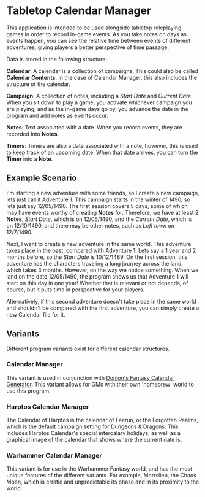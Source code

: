 # Tabletop Calendar Manager
This application is intended to be used alongside tabletop roleplaying games in order to record in-game events. As you take notes on days as events happen, you can see the relative time between events of different adventures, giving players a better perspective of time passage. 

Data is stored in the following structure:

**Calendar**: A calendar is a collection of campaigns. This could also be called **Calendar Contents**. In the case of Calendar Manager, this also includes the structure of the calendar. 

**Campaign**: A collection of notes, including a *Start Date* and *Current Date*. When you sit down to play a game, you activate whichever campaign you are playing, and as the in-game days go by, you advance the date in the program and add notes as events occur. 

**Notes**: Text associated with a date. When you record events, they are recorded into **Notes**.

**Timers**: Timers are also a date associated with a note, however, this is used to keep track of an upcoming date. When that date arrives, you can turn the **Timer** into a **Note**.


## Example Scenario
I'm starting a new adventure with some friends, so I create a new campaign, lets just call it Adventure 1. This campaign starts in the winter of 1490, so lets just say 12/05/1490. The first session covers 5 days, some of which may have events worthy of creating **Notes** for. Therefore, we have at least 2 **Notes**, *Start Date*, which is on 12/05/1490, and the *Current Date*, which is on 12/10/1490, and there may be other notes, such as *Left town* on 12/7/1490.

Next, I want to create a new adventure in the same world. This adventure takes place in the past, compared with Adventure 1. Lets say a 1 year and 2 months before, so the *Start Date* is 10/12/1489. On the first session, this adventure has the characters traveling a long journey across the land, which takes 3 months. However, on the way we notice something. When we land on the date 12/05/1490, the program shows us that Adventure 1 will start on this day in one year! Whether that is relevant or not depends, of course, but it puts time in perspective for your players.   

Alternatively, if this second adventure doesn't take place in the same world and shouldn't be compared with the first adventure, you can simply create a new Calendar file for it. 

## Variants
Different program variants exist for different calendar structures.

### Calendar Manager
This variant is used in conjunction with [Donjon's Fantasy Calendar Generator](https://donjon.bin.sh/fantasy/calendar/). This variant allows for GMs with their own 'homebrew' world to use this program. 

### Harptos Calendar Manager
The Calendar of Harptos is the calendar of Faerun, or the Forgotten Realms, which is the default campaign setting for Dungeons & Dragons. This includes Harptos Calendar's special intercalary holidays, as well as a graphical image of the calendar that shows where the current date is. 

### Warhammer Calendar Manager
This variant is for use in the Warhammer Fantasy world, and has the most unique features of the different variants. For example, Morrslieb, the Chaos Moon, which is erratic and unpredictable its phase and in its proximity to the world. 
